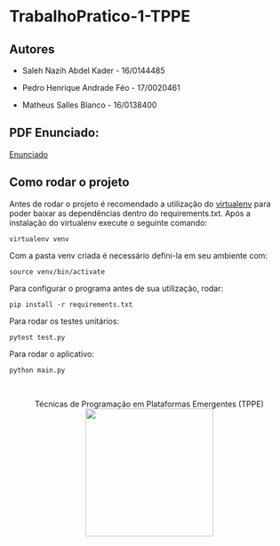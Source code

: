 # TrabalhoPratico-1-TPPE

## Autores

 - Saleh Nazih Abdel Kader - 16/0144485

 - Pedro Henrique Andrade Féo - 17/0020461

 - Matheus Salles Blanco - 16/0138400

## PDF Enunciado:

[Enunciado](https://github.com/devsalula/TrabalhoPratico-1-TPPE/blob/main/Trabalho%20TDD%20-%20TPPE.pdf)

## Como rodar o projeto

Antes de rodar o projeto é recomendado a utilização do [virtualenv](https://pypi.org/project/virtualenv/) para poder baixar as dependências dentro do requirements.txt.
Após a instalação do virtualenv execute o seguinte comando:

```virtualenv venv```

Com a pasta venv criada é necessário defini-la em seu ambiente com:

```source venv/bin/activate```

Para configurar o programa antes de sua utilização, rodar:

```pip install -r requirements.txt```

Para rodar os testes unitários:

```pytest test.py```

Para rodar o aplicativo:

```python main.py```


<br />
<p align="center">Técnicas de Programação em Plataformas Emergentes (TPPE) <br />
<a href="https://fga.unb.br" target="_blank"><img width="230"src="https://4.bp.blogspot.com/-0aa6fAFnSnA/VzICtBQgciI/AAAAAAAARn4/SxVsQPFNeE0fxkCPVgMWbhd5qIEAYCMbwCLcB/s1600/unb-gama.png"></a>